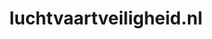 ---
layout: post
title:  "luchtvaartveiligheid.nl"
internal_url:  "/dutchgov/luchtvaartveiligheid.nl.html"
subdomains_count: 2
all_subdomains_count: 4
urls_count: 2
ssl_rank: 0
http_rank: 75
url_link: /data/luchtvaartveiligheid.nl/urls.txt
all_subdomains_link: /data/luchtvaartveiligheid.nl/all_subdomains.txt
subdomains_link: /data/luchtvaartveiligheid.nl/subdomains.txt
categories: dutchgov
---
